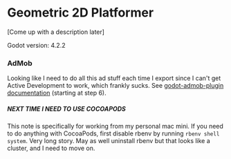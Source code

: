 # Geometric 2D Platformer

[Come up with a description later]

Godot version: 4.2.2

### AdMob

Looking like I need to do all this ad stuff each time I export since I can't get Active Development to work, which frankly sucks. See [godot-admob-plugin documentation](https://poingstudios.github.io/godot-admob-plugin/#__tabbed_2_2) (starting at step 6).

##### NEXT TIME I NEED TO USE COCOAPODS
This note is specifically for working from my personal mac mini. If you need to do anything with CocoaPods, first disable rbenv by running `rbenv shell system`. Very long story. May as well uninstall rbenv but that looks like a cluster, and I need to move on. 
